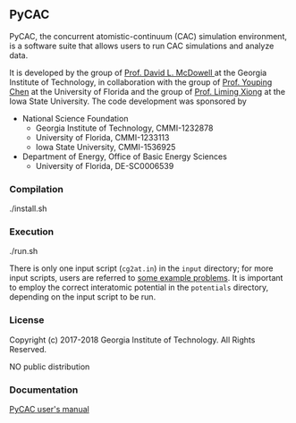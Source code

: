 ## PyCAC

PyCAC, the concurrent atomistic-continuum (CAC) simulation environment, is a software suite that allows users to run CAC simulations and analyze data.

It is developed by the group of [Prof. David L. McDowell ](http://www.me.gatech.edu/faculty/mcdowell) at the Georgia Institute of Technology, in collaboration with the group of [Prof. Youping Chen](http://web.mae.ufl.edu/chenlab/) at the University of Florida and the group of [Prof. Liming Xiong](http://www.aere.iastate.edu/lmxiong/) at the Iowa State University. The code development was sponsored by

* National Science Foundation
	- Georgia Institute of Technology, CMMI-1232878
	- University of Florida, CMMI-1233113
	- Iowa State University, CMMI-1536925
* Department of Energy, Office of Basic Energy Sciences
	- University of Florida, DE-SC0006539

### Compilation

./install.sh

### Execution

./run.sh

There is only one input script (`cg2at.in`) in the `input` directory; for more input scripts, users are referred to [some example problems](http://www.pycac.org/chapter7/). It is important to employ the correct interatomic potential in the `potentials` directory, depending on the input script to be run.

### License

Copyright (c) 2017-2018 Georgia Institute of Technology. All Rights Reserved.

NO public distribution

### Documentation

[PyCAC user's manual](http://www.pycac.org)
